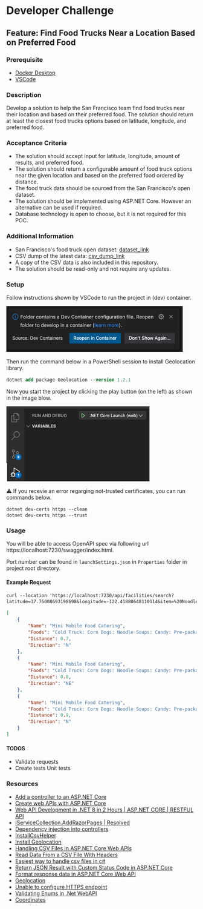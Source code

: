 # Developer Challenge

## Feature: Find Food Trucks Near a Location Based on Preferred Food

### Prerequisite

- [Docker Desktop](https://www.docker.com/products/docker-desktop/)
- [VSCode](https://code.visualstudio.com/download)

### Description

Develop a solution to help the San Francisco team find food trucks near their location and based on their preferred food. The solution should return at least the closest food trucks options based on latitude, longitude, and preferred food.

### Acceptance Criteria

* The solution should accept input for latitude, longitude, amount of results, and preferred food.
* The solution should return a configurable amount of food truck options near the given location and based on the preferred food ordered by distance.
* The food truck data should be sourced from the San Francisco's open dataset.
* The solution should be implemented using ASP.NET Core. However an alternative can be used if required.
* Database technology is open to choose, but it is not required for this POC.

### Additional Information

* San Francisco's food truck open dataset: [dataset_link](https://data.sfgov.org/Economy-and-Community/Mobile-Food-Facility-Permit/rqzj-sfat/data)
* CSV dump of the latest data: [csv_dump_link](./Mobile_Food_Facility_Permit.csv)
* A copy of the CSV data is also included in this repository.
* The solution should be read-only and not require any updates.

### Setup

Follow instructions shown by VSCode to run the project in (dev) container.

![run](/images/run.png)

Then run the command below in a PowerShell session to install Geolocation library.

```ps
dotnet add package Geolocation --version 1.2.1
```

Now you start the project by clicking the play button (on the left) as shown in the image blow.

![start](/images/start.png)

:warning: If you recevie an error regarging not-trusted certificates, you can run commands below. 

```console
dotnet dev-certs https --clean
dotnet dev-certs https --trust
```

### Usage

You will be able to access OpenAPI spec via following url https://localhost:7230/swagger/index.html.

Port number can be found in ```launchSettings.json``` in ```Properties``` folder in project root directory.

#### Example Request

```console
curl --location 'https://localhost:7230/api/facilities/search?latitude=37.76008693198698&longitude=-122.41880648110114&item=%20Noodle%20Soups'
```

```json
[
    {
        "Name": "Mini Mobile Food Catering",
        "Foods": "Cold Truck: Corn Dogs: Noodle Soups: Candy: Pre-packaged Snacks: Sandwiches: Chips: Coffee: Tea: Various Beverages",
        "Distance": 0.7,
        "Direction": "N"
    },
    {
        "Name": "Mini Mobile Food Catering",
        "Foods": "Cold Truck: Corn Dogs: Noodle Soups: Candy: Pre-packaged Snacks: Sandwiches: Chips: Coffee: Tea: Various Beverages",
        "Distance": 0.8,
        "Direction": "NE"
    },
    {
        "Name": "Mini Mobile Food Catering",
        "Foods": "Cold Truck: Corn Dogs: Noodle Soups: Candy: Pre-packaged Snacks: Sandwiches: Chips: Coffee: Tea: Various Beverages",
        "Distance": 0.9,
        "Direction": "N"
    }
]
```

#### TODOS

- Validate requests
- Create tests Unit tests

### Resources

- [Add a controller to an ASP.NET Core](https://learn.microsoft.com/en-us/aspnet/core/tutorials/first-mvc-app/adding-controller?view=aspnetcore-8.0&tabs=visual-studio)
- [Create web APIs with ASP.NET Core](https://learn.microsoft.com/en-us/aspnet/core/web-api/?view=aspnetcore-8.0#apicontroller-attribute)
- [Web API Development in .NET 8 in 2 Hours | ASP.NET CORE | RESTFUL API](https://www.youtube.com/watch?v=SsnpkRNhpmk)
- [IServiceCollection.AddRazorPages | Resolved](https://www.youtube.com/watch?v=uwW4uQXojVI)
- [Dependency injection into controllers](https://learn.microsoft.com/en-us/aspnet/core/mvc/controllers/dependency-injection?view=aspnetcore-8.0)
- [InstallCsvHelper](https://www.nuget.org/packages/csvhelper/)
- [Install Geolocation](https://www.nuget.org/packages/Geolocation)
- [Handling CSV Files in ASP.NET Core Web APIs](https://www.syncfusion.com/blogs/post/handling-csv-files-in-asp-net-core-web-apis)
- [Read Data From a CSV File With Headers](https://code-maze.com/csharp-read-data-from-csv-file/)
- [Easiest way to handle csv files in c#](https://ravindradevrani.medium.com/easiest-way-to-handle-csv-files-in-c-6cad58d341fa)
- [Return JSON Result with Custom Status Code in ASP.NET Core](https://www.telerik.com/blogs/return-json-result-custom-status-code-aspnet-core)
- [Format response data in ASP.NET Core Web API](https://learn.microsoft.com/en-us/aspnet/core/web-api/advanced/formatting?view=aspnetcore-8.0)
- [Geolocation](https://github.com/scottschluer/geolocation)
- [Unable to configure HTTPS endpoint](https://stackoverflow.com/questions/53300480/unable-to-configure-https-endpoint-no-server-certificate-was-specified-and-the)
- [Validating Enums in .Net WebAPI](https://fluentsynergy.com/2022/05/validating-enums-in-net-webapi/)
- [Coordinates](https://developers.google.com/maps/documentation/javascript/reference/coordinates)
